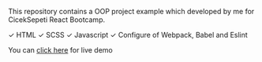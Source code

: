 
This repository contains a OOP project example which developed by me for CicekSepeti React Bootcamp. 

✓ HTML
✓ SCSS 
✓ Javascript 
✓ Configure of Webpack, Babel and Eslint

You can [click here](https://ciceksepeti-bootcamp-assignment-2.netlify.app/) for live demo

